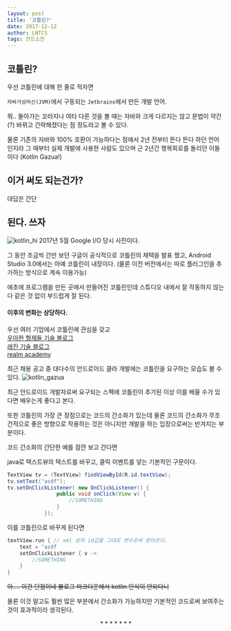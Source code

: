 ```yaml
---
layout: post
title: '코틀린?'
date: 2017-12-12
author: LNTCS
tags: 안드소전
---
```


## 코틀린?
우선 코틀린에 대해 한 줄로 적자면

`자바가상머신(JVM)`에서 구동되는 `Jetbrains`에서 만든 개발 언어.

뭐.. 돌아가는 꼬라지나 여타 다른 것을 볼 때는 자바와 크게 다르지는 않고 문법이 약간(?) 바뀌고 간략해졌다는 점 정도라고 볼 수 있다.

물론 기존의 자바와 100% 호환이 가능하다는 점에서 2년 전부터 뜬다 뜬다 하던 언어인지라 그 때부터 실제 개발에 사용한 사람도 있으며 근 2년간 행복회로를 돌리던 이들이다 (Kotlin Gazua!)

## 이거 써도 되는건가?

대답은 간단
## 된다. 쓰자

![kotlin_hi](http://do-you-know-yuna.kim/assets/img/171212/kotlin_hi.jpg)
2017년 5월 Google I/O 당시 사진이다.

그 동안 조금씩 간만 보던 구글이 공식적으로 코틀린의 채택을 발표 했고, Android Studio 3.0에서는 아예 코틀린이 내장이다.
(물론 이전 버전에서는 따로 플러그인을 추가하는 방식으로 계속 이용가능)

애초에 프로그램을 만든 곳에서 만들어진 코틀린인데 스튜디오 내에서 잘 작동하지 않는다 같은 것 없이 부드럽게 잘 된다.

#### 이후의 변화는 상당하다.
우선 여러 기업에서 코틀린에 관심을 갖고<br>
[우아한 형제들 기술 블로그](http://woowabros.github.io/experience/2017/07/18/introduction-to-kotlin-in-baeminfresh.html)<br>
[레진 기술 블로그](http://tech.lezhin.com/tags/kotlin/)<br>
[realm academy](https://academy.realm.io/kr/posts/kotlin-official-android-language/)

최근 채용 공고 중 대다수의 안드로이드 클라 개발에는 코틀린을 요구하는 모습도 볼 수 있다.
![kotlin_gazua](http://do-you-know-yuna.kim/assets/img/171212/gazua.png)

최근 안드로이드 개발자로써 요구되는 스펙에 코틀린이 추가된 이상 이를 배울 수가 있다면 배우는게 좋다고 본다.

또한 코틀린의 가장 큰 장점으로는 코드의 간소화가 있는데
물론 코드의 간소화가 무조건적으로 좋은 방향으로 작용하는 것은 아니지만 개발을 하는 입장으로써는 반겨지는 부분이다.

코드 간소화의 간단한 예를 잠깐 보고 간다면

java로 텍스트뷰의 텍스트를 바꾸고, 클릭 이벤트를 넣는 기본적인 구문이다.
```java
TextView tv = (TextView) findViewById(R.id.textView);
tv.setText("asdf");
tv.setOnClickListener( new OnClickListener() {
				public void onClick(View v) {
					//SOMETHING
				}
			});
```
이를 코틀린으로 바꾸게 된다면
```kotlin
textView.run { // xml 상의 id값을 그대로 변수로써 받아온다.
	text = "asdf
	setOnClickListener { v -> 
		//SOMETHING
	}
}
```
~~아.... 이건 단점이네 블로그 마크다운에서 kotlin 인식이 안되다니~~

물론 이것 말고도 훨씬 많은 부분에서 간소화가 가능하지만 기본적인 코드로써 보여주는 것이 효과적이라 생각된다.

<center> * * * * * * * </center>